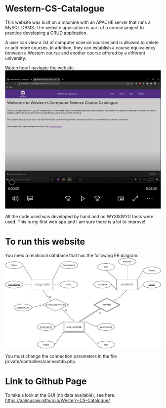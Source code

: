 # Western-CS-Catalogue

This website was built on a machine with an APACHE server that runs a MySQL DBMS. The website application is part of a course project to practice developing a CRUD application.

A user can view a list of computer science courses and is allowed to delete or add more courses. In addition, they can establish a course equivalency between a Western course and
another course offered by a different university. 

Watch how I navigate the website
[![Video Thumbnail](https://github.com/aalmusaw/Western-CS-Catalogue/blob/master/READ_ME_contents/vidthumbnail.jpg?raw=true)](https://youtu.be/u6UOpkinUDY)


All the code used was developed by hand and no WYSISWYG tools were used.
This is my first web app and I am sure there is a lot to improve!

# To run this website

You need a relational database that has the following ER diagram:
![ER](https://github.com/aalmusaw/Western-CS-Catalogue/blob/master/READ_ME_contents/ER.jpg?raw=true`)

You must change the connection parameters in the file private/controllers/connectdb.php

# Link to Github Page
To take a look at the GUI (no data available), see here.
https://aalmusaw.github.io/Western-CS-Catalogue/


